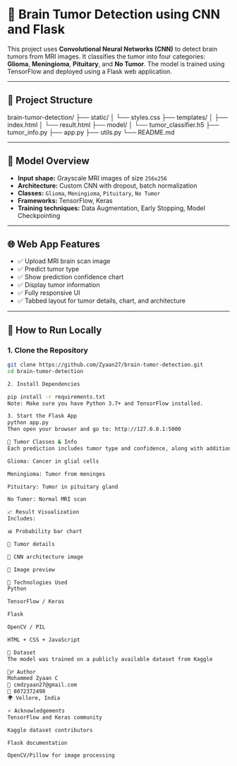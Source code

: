 # 🧠 Brain Tumor Detection using CNN and Flask

This project uses **Convolutional Neural Networks (CNN)** to detect brain tumors from MRI images. It classifies the tumor into four categories: **Glioma**, **Meningioma**, **Pituitary**, and **No Tumor**. The model is trained using TensorFlow and deployed using a Flask web application.

---

## 📁 Project Structure

brain-tumor-detection/
├── static/
│ └── styles.css
├── templates/
│ ├── index.html
│ └── result.html
├── model/
│ └── tumor_classifier.h5
├── tumor_info.py
├── app.py
├── utils.py
└── README.md

---

## 🧪 Model Overview

- **Input shape:** Grayscale MRI images of size `256x256`
- **Architecture:** Custom CNN with dropout, batch normalization
- **Classes:** `Glioma`, `Meningioma`, `Pituitary`, `No Tumor`
- **Frameworks:** TensorFlow, Keras
- **Training techniques:** Data Augmentation, Early Stopping, Model Checkpointing

---

## 🌐 Web App Features

- ✅ Upload MRI brain scan image
- ✅ Predict tumor type
- ✅ Show prediction confidence chart
- ✅ Display tumor information
- ✅ Fully responsive UI
- ✅ Tabbed layout for tumor details, chart, and architecture

---

## 🚀 How to Run Locally

### 1. Clone the Repository

```bash
git clone https://github.com/Zyaan27/brain-tumor-detection.git
cd brain-tumor-detection

2. Install Dependencies

pip install -r requirements.txt
Note: Make sure you have Python 3.7+ and TensorFlow installed.

3. Start the Flask App
python app.py
Then open your browser and go to: http://127.0.0.1:5000

🧠 Tumor Classes & Info
Each prediction includes tumor type and confidence, along with additional information:

Glioma: Cancer in glial cells

Meningioma: Tumor from meninges

Pituitary: Tumor in pituitary gland

No Tumor: Normal MRI scan

📈 Result Visualization
Includes:

📊 Probability bar chart

🧾 Tumor details

🧬 CNN architecture image

🧠 Image preview

🧰 Technologies Used
Python

TensorFlow / Keras

Flask

OpenCV / PIL

HTML + CSS + JavaScript

📂 Dataset
The model was trained on a publicly available dataset from Kaggle

🙋‍♂️ Author
Mohammed Zyaan C
📧 cmdzyaan27@gmail.com
📱 8072372498
🌍 Vellore, India

⭐ Acknowledgements
TensorFlow and Keras community

Kaggle dataset contributors

Flask documentation

OpenCV/Pillow for image processing






